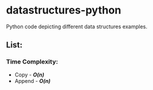 # datastructures-python
Python code depicting different data structures examples.

## List:
### Time Complexity:
- Copy - **_O(n)_**
- Append - **_O(n)_**
